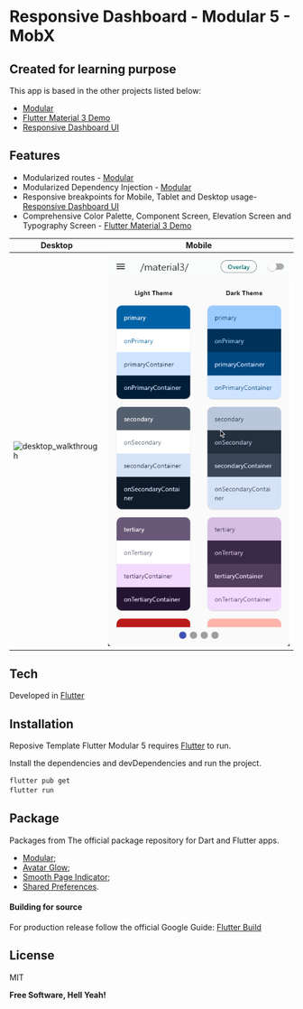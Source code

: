 # Responsive Dashboard - Modular 5 - MobX

## Created for learning purpose


This app is based in the other projects listed below:

- [Modular]
- [Flutter Material 3 Demo]
- [Responsive Dashboard UI]

## Features

- Modularized routes - [Modular]
- Modularized Dependency Injection - [Modular]
- Responsive breakpoints for Mobile, Tablet and Desktop usage- [Responsive Dashboard UI]
- Comprehensive Color Palette, Component Screen, Elevation Screen and Typography Screen - [Flutter Material 3 Demo]

| Desktop | Mobile |
| ------ | ------ |
| ![desktop_walkthrough](/readme_assests/explorer_NPzvWmkCal.gif) | ![mobile_walkthrough](/readme_assests/template_modular_mobx_responsive_YMpxbQkZaw.gif) |




## Tech

Developed in [Flutter]


## Installation

Reposive Template Flutter Modular 5 requires [Flutter] to run.

Install the dependencies and devDependencies and run the project.

```sh
flutter pub get
flutter run
```


## Package 

Packages from The official package repository for Dart and Flutter apps.

- [Modular];
- [Avatar Glow];
- [Smooth Page Indicator];
- [Shared Preferences].



#### Building for source

For production release follow the official Google Guide: [Flutter Build]




## License

MIT

**Free Software, Hell Yeah!**

[//]: # (These are reference links used in the body of this note and get stripped out when the markdown processor does its job. There is no need to format nicely because it shouldn't be seen. Thanks SO - http://stackoverflow.com/questions/4823468/store-comments-in-markdown-syntax)

   [Smooth Page Indicator]: <https://pub.dev/packages/smooth_page_indicator>
   [Shared Preferences]: <https://pub.dev/packages/shared_preferences>
   [Smooth Page Indicator]: <https://pub.dev/packages/smooth_page_indicator>
[Avatar Glow]: <https://pub.dev/packages/avatar_glow>
   [Modular]: <https://modular.flutterando.com.br/docs/intro/>
[Frosted Glass Design]: <https://www.youtube.com/watch?v=_w99D__ABfY>
   [Responsive Dashboard UI]: <https://www.youtube.com/watch?v=9bo1V9STW2c>
   [Flutter Material 3 Demo]: <https://github.com/chayanforyou/flutter_material_3_demo>
[Flutter]: <https://flutter.dev/>
[Flutter Build]: <https://docs.flutter.dev/deployment/android>



   [PlDb]: <https://github.com/joemccann/dillinger/tree/master/plugins/dropbox/README.md>
   [PlGh]: <https://github.com/joemccann/dillinger/tree/master/plugins/github/README.md>
   [PlGd]: <https://github.com/joemccann/dillinger/tree/master/plugins/googledrive/README.md>
   [PlOd]: <https://github.com/joemccann/dillinger/tree/master/plugins/onedrive/README.md>
   [PlMe]: <https://github.com/joemccann/dillinger/tree/master/plugins/medium/README.md>
   [PlGa]: <https://github.com/RahulHP/dillinger/blob/master/plugins/googleanalytics/README.md>
